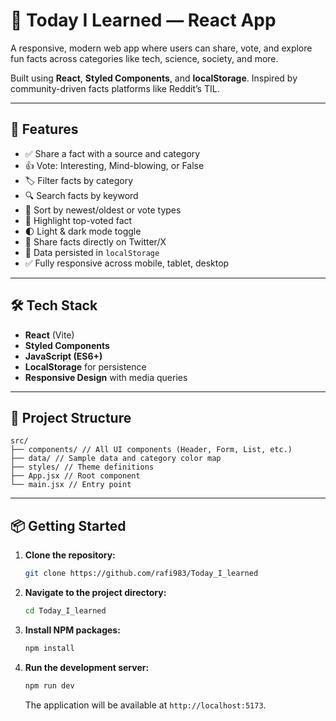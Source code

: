 # 🧠 Today I Learned — React App

A responsive, modern web app where users can share, vote, and explore fun facts across categories like tech, science, society, and more.

Built using **React**, **Styled Components**, and **localStorage**. Inspired by community-driven facts platforms like Reddit’s TIL.


---

## 🚀 Features

- ✅ Share a fact with a source and category
- 👍 Vote: Interesting, Mind-blowing, or False
- 🏷 Filter facts by category
- 🔍 Search facts by keyword
- 📅 Sort by newest/oldest or vote types
- 🌟 Highlight top-voted fact
- 🌓 Light & dark mode toggle
- 💬 Share facts directly on Twitter/X
- 💾 Data persisted in `localStorage`
- ✅ Fully responsive across mobile, tablet, desktop

---

## 🛠 Tech Stack

- **React** (Vite)
- **Styled Components**
- **JavaScript (ES6+)**
- **LocalStorage** for persistence
- **Responsive Design** with media queries

---

## 📂 Project Structure

```text
src/
├── components/ // All UI components (Header, Form, List, etc.)
├── data/ // Sample data and category color map
├── styles/ // Theme definitions
├── App.jsx // Root component
└── main.jsx // Entry point

```


---

## 📦 Getting Started

1.  **Clone the repository:**
    ```sh
    git clone https://github.com/rafi983/Today_I_learned
    ```
2.  **Navigate to the project directory:**
    ```sh
    cd Today_I_learned 
    ```
3.  **Install NPM packages:**
    ```sh
    npm install
    ```
4.  **Run the development server:**
    ```sh
    npm run dev
    ```
    The application will be available at `http://localhost:5173`.
